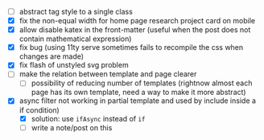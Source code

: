 - [ ] abstract tag style to a single class
- [x] fix the non-equal width for home page research project card on mobile
- [x] allow disable katex in the front-matter (useful when the post does not contain mathematical expression)
- [x] fix bug (using 11ty serve sometimes fails to recompile the css when changes are made)
- [x] fix flash of unstyled svg problem
- [ ] make the relation between template and page clearer
  - [ ] possibility of reducing number of templates (rightnow almost each page has its own template, need a way to make it more abstract)
- [x] async filter not working in partial template and used by include inside a if condition)
  - [x] solution: use `ifAsync` instead of `if`
  - [ ] write a note/post on this
